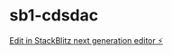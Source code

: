 # sb1-cdsdac

[Edit in StackBlitz next generation editor ⚡️](https://stackblitz.com/~/github.com/Narutoskee/sb1-cdsdac)